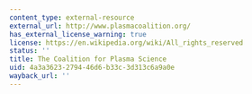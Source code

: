 ```yaml
---
content_type: external-resource
external_url: http://www.plasmacoalition.org/
has_external_license_warning: true
license: https://en.wikipedia.org/wiki/All_rights_reserved
status: ''
title: The Coalition for Plasma Science
uid: 4a3a3623-2794-46d6-b33c-3d313c6a9a0e
wayback_url: ''
---
```

